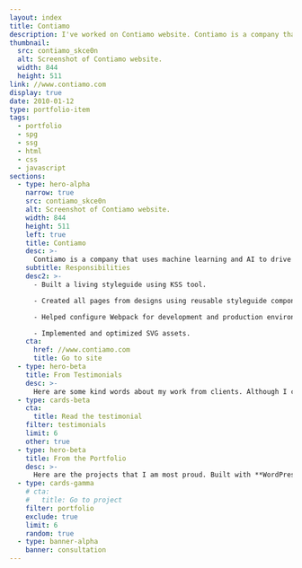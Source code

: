 ```yaml
---
layout: index
title: Contiamo
description: I've worked on Contiamo website. Contiamo is a company that uses ML and AI to drive better decision making and process optimization.
thumbnail:
  src: contiamo_skce0n
  alt: Screenshot of Contiamo website.
  width: 844
  height: 511
link: //www.contiamo.com
display: true
date: 2010-01-12
type: portfolio-item
tags:
  - portfolio
  - spg
  - ssg
  - html
  - css
  - javascript
sections:
  - type: hero-alpha
    narrow: true
    src: contiamo_skce0n
    alt: Screenshot of Contiamo website.
    width: 844
    height: 511
    left: true
    title: Contiamo
    desc: >-
      Contiamo is a company that uses machine learning and AI to drive better decision making and process optimization. The website runs on Middleman, Webpack, Netlify, and Github.
    subtitle: Responsibilities
    desc2: >-
      - Built a living styleguide using KSS tool.

      - Created all pages from designs using reusable styleguide components.

      - Helped configure Webpack for development and production environments.

      - Implemented and optimized SVG assets.
    cta:
      href: //www.contiamo.com
      title: Go to site
  - type: hero-beta
    title: From Testimonials
    desc: >-
      Here are some kind words about my work from clients. Although I collaborated with clients from more than 10 countries, most of them came from **The United States**.
  - type: cards-beta
    cta:
      title: Read the testimonial
    filter: testimonials
    limit: 6
    other: true
  - type: hero-beta
    title: From the Portfolio
    desc: >-
      Here are the projects that I am most proud. Built with **WordPress**, **Shopify**, **Jekyll**, and **Hugo**, among others.
  - type: cards-gamma
    # cta:
    #   title: Go to project
    filter: portfolio
    exclude: true
    limit: 6
    random: true
  - type: banner-alpha
    banner: consultation
---
```

